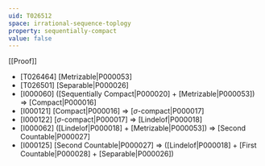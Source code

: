 ```yaml
---
uid: T026512
space: irrational-sequence-toplogy
property: sequentially-compact
value: false
---
```

[[Proof]]

* [T026464] [Metrizable|P000053]
* [T026501] [Separable|P000026]
* [I000060] ([Sequentially Compact|P000020] + [Metrizable|P000053]) => [Compact|P000016]
* [I000121] [Compact|P000016] => [$\sigma$-compact|P000017]
* [I000122] [$\sigma$-compact|P000017] => [Lindelof|P000018]
* [I000062] ([Lindelof|P000018] + [Metrizable|P000053]) => [Second Countable|P000027]
* [I000125] [Second Countable|P000027] => ([Lindelof|P000018] + [First Countable|P000028] + [Separable|P000026])

